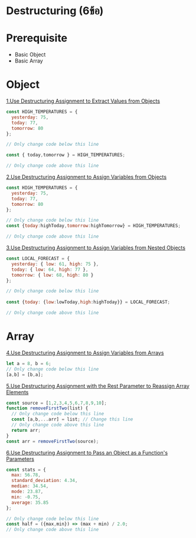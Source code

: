 #  Destructuring (6ข้อ)

# Prerequisite 
- Basic Object
- Basic Array


# Object
[1.Use Destructuring Assignment to Extract Values from Objects](https://www.freecodecamp.org/learn/javascript-algorithms-and-data-structures/es6/use-destructuring-assignment-to-extract-values-from-objects)
```js
const HIGH_TEMPERATURES = {
  yesterday: 75,
  today: 77,
  tomorrow: 80
};

// Only change code below this line

const { today,tomorrow } = HIGH_TEMPERATURES;

// Only change code above this line
```
[2.Use Destructuring Assignment to Assign Variables from Objects](https://www.freecodecamp.org/learn/javascript-algorithms-and-data-structures/es6/use-destructuring-assignment-to-assign-variables-from-objects)
```js
const HIGH_TEMPERATURES = {
  yesterday: 75,
  today: 77,
  tomorrow: 80
};

// Only change code below this line
const {today:highToday,tomorrow:highTomorrow} = HIGH_TEMPERATURES;

// Only change code above this line
```

[3.Use Destructuring Assignment to Assign Variables from Nested Objects](https://www.freecodecamp.org/learn/javascript-algorithms-and-data-structures/es6/use-destructuring-assignment-to-assign-variables-from-nested-objects)
```js
const LOCAL_FORECAST = {
  yesterday: { low: 61, high: 75 },
  today: { low: 64, high: 77 },
  tomorrow: { low: 68, high: 80 }
};

// Only change code below this line
  
const {today: {low:lowToday,high:highToday}} = LOCAL_FORECAST;

// Only change code above this line
```
# Array
[4.Use Destructuring Assignment to Assign Variables from Arrays](https://www.freecodecamp.org/learn/javascript-algorithms-and-data-structures/es6/use-destructuring-assignment-to-assign-variables-from-arrays)
```js
let a = 8, b = 6;
// Only change code below this line
[a,b] = [b,a];
```

[5.Use Destructuring Assignment with the Rest Parameter to Reassign Array Elements](https://www.freecodecamp.org/learn/javascript-algorithms-and-data-structures/es6/use-destructuring-assignment-with-the-rest-parameter-to-reassign-array-elements)
```js
const source = [1,2,3,4,5,6,7,8,9,10];
function removeFirstTwo(list) {
  // Only change code below this line
  const [a,b,...arr] = list; // Change this line
  // Only change code above this line
  return arr;
}
const arr = removeFirstTwo(source);
```
[6.Use Destructuring Assignment to Pass an Object as a Function's Parameters](https://www.freecodecamp.org/learn/javascript-algorithms-and-data-structures/es6/use-destructuring-assignment-to-pass-an-object-as-a-functions-parameters)
```js
const stats = {
  max: 56.78,
  standard_deviation: 4.34,
  median: 34.54,
  mode: 23.87,
  min: -0.75,
  average: 35.85
};

// Only change code below this line
const half = ({max,min}) => (max + min) / 2.0; 
// Only change code above this line
```
